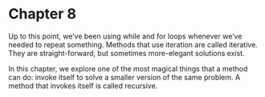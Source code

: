 # Chapter 8

Up to this point, we’ve been using while and for loops whenever we’ve needed to repeat something. Methods that use iteration are called iterative. They are straight-forward, but sometimes more-elegant solutions exist.

In this chapter, we explore one of the most magical things that a method can do: invoke itself to solve a smaller version of the same problem. A method that invokes itself is called recursive.
